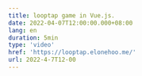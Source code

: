 ```yaml
---
title: looptap game in Vue.js.
date: 2022-04-07T12:00:00.000+08:00
lang: en
duration: 5min
type: 'video'
href: 'https://looptap.elonehoo.me/'
url: 2022-4-7T12-00
---
```


<Title />
